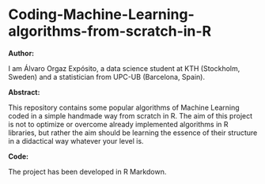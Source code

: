 # Coding-Machine-Learning-algorithms-from-scratch-in-R

**Author:**

I am Álvaro Orgaz Expósito, a data science student at KTH (Stockholm, Sweden) and a statistician from UPC-UB (Barcelona, Spain).

**Abstract:** 

This repository contains some popular algorithms of Machine Learning coded in a simple handmade way from scratch in R. The aim of this project is not to optimize or overcome already implemented algorithms in R libraries, but rather the aim should be learning the essence of their structure in a didactical way whatever your level is.

**Code:** 

The project has been developed in R Markdown.
